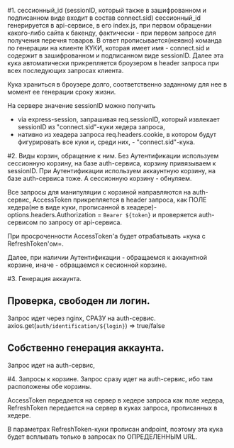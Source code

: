 #1. сессионный_id (sessionID, который также в зашифрованном и подписанном виде входит в состав connect.sid)
сессионный_id генерируется в api-сервисе, в его index.js, при первом обращении какого-либо сайта к бакенду, 
фактически - при первом запросе для получения перечня товаров.
В ответ прописывается(неявно) команда по генерации на клиенте КУКИ, которая имеет имя - connect.sid и содержит в зашифрованном и подписанном виде sessionID.
Далее эта кука автоматически прикрепляется броузером в header запроса при всех последующих запросах клиента.

Кука храниться в броузере долго, соответственно заданному для нее в момент ее генерации сроку жизни.

На сервере значение sessionID можно получить
- via express-session, запрашивая req.sessionID, который извлекает sessionID из "connect.sid"-куки хедера запроса,
- нативно из хеадера запроса req.headers.cookie, в котором будут фигурировать все куки и, среди них, - "connect.sid"-кука.



#2. Виды корзин, обращение к ним.
Без Аутентификации используем сессионную корзину, на базе auth-сервиса, корзину привязываем к sessionID.
При Аутентификации используем аккаунтную корзину, на базе auth-сервиса тоже. А сессионную корзину - обнуляем.

Все запросы для манипуляции с корзиной направляются на auth-сервис,
AccessToken прикрепляется в header запроса, как ПОЛЕ хедера(не в виде куки, прописанной в хеадере)-
options.headers.Authorization = `Bearer ${token}`
и проверяется auth-сервисом по запросу от api-сервиса.

При просроченности AccessToken'a будет отрабатывать =кука с RefreshToken'ом=.

Далее, 
при наличии Аутентификации - обращаемся к аккаунтной корзине,
иначе - обращаемся к сесионной корзине.




#3. Генерация аккаунта.
## Проверка, свободен ли логин.
Запрос идет через nginx, СРАЗУ на auth-сервис.
axios.get(`auth/identification/${login}`) => true/false

## Собственно генерация аккаунта.
Запрос идет на auth-сервис, 



#4. Запросы к корзине.
Запрос сразу идет на auth-сервис, ибо там расположены обе корзины.

AccessToken передается на сервер в хедере запроса как поле хедера,
RefreshToken передается на сервер в куках запроса, прописанных в хедере.

В параметрах RefreshToken-куки прописан andpoint, 
поэтому эта кука будет всплывать только в запросах по ОПРЕДЕЛЕННЫМ URL.



















